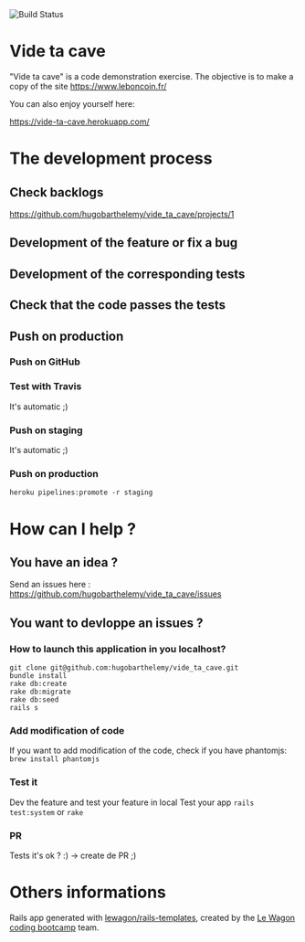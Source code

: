 <img src="https://travis-ci.org/hugobarthelemy/vide_ta_cave.svg?branch=master" alt="Build Status" />

# Vide ta cave
"Vide ta cave" is a code demonstration exercise. The objective is to make a copy of the site https://www.leboncoin.fr/

You can also enjoy yourself here:

https://vide-ta-cave.herokuapp.com/

# The development process
## Check backlogs
https://github.com/hugobarthelemy/vide_ta_cave/projects/1

## Development of the feature or fix a bug

## Development of the corresponding tests

## Check that the code passes the tests

## Push on production
### Push on GitHub
### Test with Travis
It's automatic ;)
### Push on staging
It's automatic ;)
### Push on production
```heroku pipelines:promote -r staging```

# How can I help ?
## You have an idea ?
Send an issues here : https://github.com/hugobarthelemy/vide_ta_cave/issues
## You want to devloppe an issues ?
### How to launch this application in you localhost?
```
git clone git@github.com:hugobarthelemy/vide_ta_cave.git
bundle install
rake db:create
rake db:migrate
rake db:seed
rails s
```
### Add modification of code
If you want to add modification of the code, check if you have phantomjs:
```brew install phantomjs```
### Test it
Dev the feature and test your feature in local
Test your app
```rails test:system```
or
```rake```
### PR
Tests it's ok ? :) -> create de PR ;)

# Others informations

Rails app generated with [lewagon/rails-templates](https://github.com/lewagon/rails-templates), created by the [Le Wagon coding bootcamp](https://www.lewagon.com) team.
